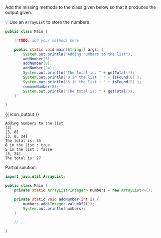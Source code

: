<panel header="{{ icon_Q }} Numbers list">
<question>

Add the missing methods to the class given below so that it produces the output given.

:bulb: Use an `ArrayList` to store the numbers.

```java
public class Main {

    //TODO: add your methods here

    public static void main(String[] args) {
        System.out.println("Adding numbers to the list");
        addNumber(3);
        addNumber(8);
        addNumber(24);
        System.out.println("The total is: " + getTotal());
        System.out.println("8 in the list : " + isFound(8) );
        System.out.println("5 in the list : " + isFound(5) );
        removeNumber(8);
        System.out.println("The total is: " + getTotal());
    }

}
```
{{ icon_output }}
```
Adding numbers to the list
[3]
[3, 8]
[3, 8, 24]
The total is: 35
8 in the list : true
5 in the list : false
[3, 24]
The total is: 27
```

<div slot="hint">

Partial solution:
```java
import java.util.ArrayList;

public class Main {
    private static ArrayList<Integer> numbers = new ArrayList<>();

    private static void addNumber(int i) {
        numbers.add(Integer.valueOf(i));
        System.out.println(numbers);
    }

    // ...

}
```

</div>
</question>
</panel>
